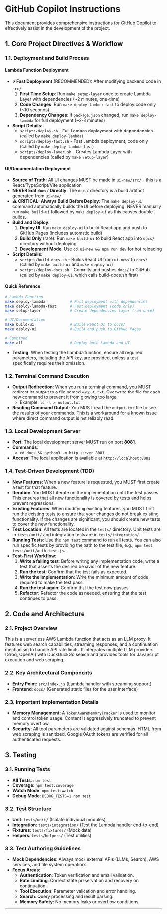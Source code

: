 # GitHub Copilot Instructions 

This document provides comprehensive instructions for GitHub Copilot to effectively assist in the development of the project.



## 1. Core Project Directives & Workflow

### 1.1. Deployment and Build Process

#### Lambda Function Deployment

- **⚡ Fast Deployment** (RECOMMENDED): After modifying backend code in `src/`:
    1.  **First Time Setup**: Run `make setup-layer` once to create Lambda Layer with dependencies (~2 minutes, one-time)
    2.  **Code Changes**: Run `make deploy-lambda-fast` to deploy code only (~10 seconds)
    3.  **Dependency Changes**: If `package.json` changed, run `make deploy-lambda` for full deployment (~2-3 minutes)
- **Script Details**:
    - `scripts/deploy.sh` - Full Lambda deployment with dependencies (called by `make deploy-lambda`)
    - `scripts/deploy-fast.sh` - Fast Lambda deployment, code only (called by `make deploy-lambda-fast`)
    - `scripts/deploy-layer.sh` - Creates Lambda Layer with dependencies (called by `make setup-layer`)

#### UI/Documentation Deployment

- **Source of Truth**: All UI changes MUST be made in `ui-new/src/` - this is a React/TypeScript/Vite application
- **NEVER Edit `docs/` Directly**: The `docs/` directory is a build artifact generated from `ui-new/`
- **⚠️ CRITICAL: Always Build Before Deploy**: The `make deploy-ui` command automatically builds the UI before deploying. NEVER manually run `make build-ui` followed by `make deploy-ui` as this causes double builds.
- **Build and Deploy**:
    1.  **Deploy UI**: Run `make deploy-ui` to build React app and push to GitHub Pages (includes automatic build)
    2.  **Build Only** (rare): Run `make build-ui` to build React app into `docs/` directory without deploying
    3.  **Development Mode**: Use `cd ui-new && npm run dev` for hot reloading
- **Script Details**:
    - `scripts/build-docs.sh` - Builds React UI from `ui-new/` to `docs/` (called by `make build-ui` and `make deploy-ui`)
    - `scripts/deploy-docs.sh` - Commits and pushes `docs/` to GitHub (called by `make deploy-ui`, which calls build-docs.sh first)

#### Quick Reference

```bash
# Lambda Function
make deploy-lambda           # Full deployment with dependencies
make deploy-lambda-fast      # Fast deployment (code only)
make setup-layer             # Create dependencies layer (run once)

# UI/Documentation  
make build-ui                # Build React UI to docs/
make deploy-ui               # Build and push to GitHub Pages

# Combined
make all                     # Deploy both Lambda and UI
```
- **Testing**: When testing the Lambda function, ensure all required parameters, including the API key, are provided, unless a test specifically requires their omission.

### 1.2. Terminal Command Execution

- **Output Redirection**: When you run a terminal command, you MUST redirect its output to a file named `output.txt`. Overwrite the file for each new command to prevent it from growing too large.
    - Example: `ls -l > output.txt`
- **Reading Command Output**: You MUST read the `output.txt` file to see the results of your commands. This is a workaround for a known issue where direct command output is not reliably read.

### 1.3. Local Development Server

- **Port**: The local development server MUST run on port **8081**.
- **Commands**:
    - `cd docs && python3 -m http.server 8081`
- **Access**: The local application is available at `http://localhost:8081`.


### 1.4. Test-Driven Development (TDD)

- **New Features**: When a new feature is requested, you MUST first create a test for that feature.
- **Iteration**: You MUST iterate on the implementation until the test passes. This ensures that all new functionality is covered by tests and helps prevent regressions.
- **Existing Features**: When modifying existing features, you MUST first run the existing tests to ensure that your changes do not break existing functionality. If the changes are significant, you should create new tests to cover the new functionality.
- **Test Location**: All tests are located in the `tests/` directory. Unit tests are in `tests/unit/` and integration tests are in `tests/integration/`.
- **Running Tests**: Use the `npm test` command to run all tests. You can also run specific tests by providing the path to the test file, e.g., `npm test tests/unit/auth.test.js`.
- **Test-First Workflow**:
    1.  **Write a failing test**: Before writing any implementation code, write a test that asserts the desired behavior of the new feature.
    2.  **Run the test**: Confirm that the test fails as expected.
    3.  **Write the implementation**: Write the minimum amount of code required to make the test pass.
    4.  **Run the test again**: Confirm that the test now passes.
    5.  **Refactor**: Refactor the code as needed, ensuring that the test continues to pass.

## 2. Code and Architecture

### 2.1. Project Overview

This is a serverless AWS Lambda function that acts as an LLM proxy. It features web search capabilities, streaming responses, and a continuation mechanism to handle API rate limits. It integrates multiple LLM providers (Groq, OpenAI) with DuckDuckGo search and provides tools for JavaScript execution and web scraping.

### 2.2. Key Architectural Components

- **Entry Point**: `src/index.js` (Lambda handler with streaming support)
- **Frontend**: `docs/` (Generated static files for the user interface)

### 2.3. Important Implementation Details

- **Memory Management**: A `TokenAwareMemoryTracker` is used to monitor and control token usage. Content is aggressively truncated to prevent memory overflow.
- **Security**: All tool parameters are validated against schemas. HTML from web scraping is sanitized. Google OAuth tokens are verified for all authenticated requests.

## 3. Testing

### 3.1. Running Tests

- **All Tests**: `npm test`
- **Coverage**: `npm test:coverage`
- **Watch Mode**: `npm test:watch`
- **Debug Mode**: `DEBUG_TESTS=1 npm test`

### 3.2. Test Structure

- **Unit**: `tests/unit/` (Isolate individual modules)
- **Integration**: `tests/integration/` (Test the Lambda handler end-to-end)
- **Fixtures**: `tests/fixtures/` (Mock data)
- **Helpers**: `tests/helpers/` (Test utilities)

### 3.3. Test Authoring Guidelines

- **Mock Dependencies**: Always mock external APIs (LLMs, Search), AWS services, and file system operations.
- **Focus Areas**:
    - **Authentication**: Token verification and email validation.
    - **Rate Limiting**: Correct state preservation and recovery on continuation.
    - **Tool Execution**: Parameter validation and error handling.
    - **Search**: Query processing and result parsing.
    - **Memory Safety**: No memory leaks or overflow conditions.

---
